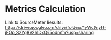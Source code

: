 # Metrics Calculation

Link to SourceMeter Results: https://drive.google.com/drive/folders/1yWc9nyH-jFOp_SzYg8V2hIDxQ65odmfm?usp=sharing